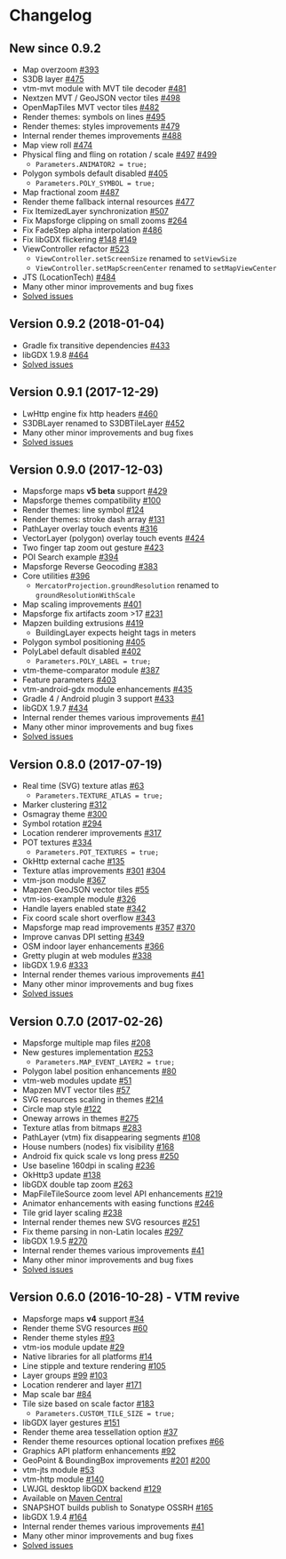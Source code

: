 # Changelog

## New since 0.9.2

- Map overzoom [#393](https://github.com/mapsforge/vtm/issues/393)
- S3DB layer [#475](https://github.com/mapsforge/vtm/pull/475)
- vtm-mvt module with MVT tile decoder [#481](https://github.com/mapsforge/vtm/pull/481)
- Nextzen MVT / GeoJSON vector tiles [#498](https://github.com/mapsforge/vtm/issues/498)
- OpenMapTiles MVT vector tiles [#482](https://github.com/mapsforge/vtm/issues/482)
- Render themes: symbols on lines [#495](https://github.com/mapsforge/vtm/issues/495)
- Render themes: styles improvements [#479](https://github.com/mapsforge/vtm/pull/479)
- Internal render themes improvements [#488](https://github.com/mapsforge/vtm/pull/488)
- Map view roll [#474](https://github.com/mapsforge/vtm/pull/474)
- Physical fling and fling on rotation / scale [#497](https://github.com/mapsforge/vtm/pull/497) [#499](https://github.com/mapsforge/vtm/pull/499)
  - `Parameters.ANIMATOR2 = true;`
- Polygon symbols default disabled [#405](https://github.com/mapsforge/vtm/issues/405)
  - `Parameters.POLY_SYMBOL = true;`
- Map fractional zoom [#487](https://github.com/mapsforge/vtm/issues/487)
- Render theme fallback internal resources [#477](https://github.com/mapsforge/vtm/issues/477)
- Fix ItemizedLayer synchronization [#507](https://github.com/mapsforge/vtm/issues/507)
- Fix Mapsforge clipping on small zooms [#264](https://github.com/mapsforge/vtm/issues/264)
- Fix FadeStep alpha interpolation [#486](https://github.com/mapsforge/vtm/issues/486)
- Fix libGDX flickering [#148](https://github.com/mapsforge/vtm/issues/148) [#149](https://github.com/mapsforge/vtm/issues/149)
- ViewController refactor [#523](https://github.com/mapsforge/vtm/pull/523)
  - `ViewController.setScreenSize` renamed to `setViewSize`
  - `ViewController.setMapScreenCenter` renamed to `setMapViewCenter`
- JTS (LocationTech) [#484](https://github.com/mapsforge/vtm/issues/484)
- Many other minor improvements and bug fixes
- [Solved issues](https://github.com/mapsforge/vtm/issues?q=is%3Aclosed+milestone%3A0.10.0)

## Version 0.9.2 (2018-01-04)

- Gradle fix transitive dependencies [#433](https://github.com/mapsforge/vtm/issues/433)
- libGDX 1.9.8 [#464](https://github.com/mapsforge/vtm/issues/464)
- [Solved issues](https://github.com/mapsforge/vtm/issues?q=is%3Aclosed+milestone%3A0.9.2)

## Version 0.9.1 (2017-12-29)

- LwHttp engine fix http headers [#460](https://github.com/mapsforge/vtm/issues/460)
- S3DBLayer renamed to S3DBTileLayer [#452](https://github.com/mapsforge/vtm/issues/452)
- Many other minor improvements and bug fixes
- [Solved issues](https://github.com/mapsforge/vtm/issues?q=is%3Aclosed+milestone%3A0.9.1)

## Version 0.9.0 (2017-12-03)

- Mapsforge maps **v5 beta** support [#429](https://github.com/mapsforge/vtm/issues/429)
- Mapsforge themes compatibility [#100](https://github.com/mapsforge/vtm/issues/100)
- Render themes: line symbol [#124](https://github.com/mapsforge/vtm/issues/124)
- Render themes: stroke dash array [#131](https://github.com/mapsforge/vtm/issues/131)
- PathLayer overlay touch events [#316](https://github.com/mapsforge/vtm/issues/316)
- VectorLayer (polygon) overlay touch events [#424](https://github.com/mapsforge/vtm/issues/424)
- Two finger tap zoom out gesture [#423](https://github.com/mapsforge/vtm/issues/423)
- POI Search example [#394](https://github.com/mapsforge/vtm/issues/394)
- Mapsforge Reverse Geocoding [#383](https://github.com/mapsforge/vtm/issues/383)
- Core utilities [#396](https://github.com/mapsforge/vtm/issues/396)
  - `MercatorProjection.groundResolution` renamed to `groundResolutionWithScale`
- Map scaling improvements [#401](https://github.com/mapsforge/vtm/issues/401)
- Mapsforge fix artifacts zoom >17 [#231](https://github.com/mapsforge/vtm/issues/231)
- Mapzen building extrusions [#419](https://github.com/mapsforge/vtm/issues/419)
  - BuildingLayer expects height tags in meters
- Polygon symbol positioning [#405](https://github.com/mapsforge/vtm/issues/405)
- PolyLabel default disabled [#402](https://github.com/mapsforge/vtm/issues/402)
  - `Parameters.POLY_LABEL = true;`
- vtm-theme-comparator module [#387](https://github.com/mapsforge/vtm/issues/387)
- Feature parameters [#403](https://github.com/mapsforge/vtm/issues/403)
- vtm-android-gdx module enhancements [#435](https://github.com/mapsforge/vtm/issues/435)
- Gradle 4 / Android plugin 3 support [#433](https://github.com/mapsforge/vtm/issues/433)
- libGDX 1.9.7 [#434](https://github.com/mapsforge/vtm/issues/434)
- Internal render themes various improvements [#41](https://github.com/mapsforge/vtm/issues/41)
- Many other minor improvements and bug fixes
- [Solved issues](https://github.com/mapsforge/vtm/issues?q=is%3Aclosed+milestone%3A0.9.0)

## Version 0.8.0 (2017-07-19)

- Real time (SVG) texture atlas [#63](https://github.com/mapsforge/vtm/issues/63)
  - `Parameters.TEXTURE_ATLAS = true;`
- Marker clustering [#312](https://github.com/mapsforge/vtm/issues/312)
- Osmagray theme [#300](https://github.com/mapsforge/vtm/issues/300)
- Symbol rotation [#294](https://github.com/mapsforge/vtm/issues/294)
- Location renderer improvements [#317](https://github.com/mapsforge/vtm/issues/317)
- POT textures [#334](https://github.com/mapsforge/vtm/issues/334)
  - `Parameters.POT_TEXTURES = true;`
- OkHttp external cache [#135](https://github.com/mapsforge/vtm/issues/135)
- Texture atlas improvements [#301](https://github.com/mapsforge/vtm/pull/301) [#304](https://github.com/mapsforge/vtm/pull/304)
- vtm-json module [#367](https://github.com/mapsforge/vtm/issues/367)
- Mapzen GeoJSON vector tiles [#55](https://github.com/mapsforge/vtm/issues/55)
- vtm-ios-example module [#326](https://github.com/mapsforge/vtm/issues/326)
- Handle layers enabled state [#342](https://github.com/mapsforge/vtm/issues/342)
- Fix coord scale short overflow [#343](https://github.com/mapsforge/vtm/issues/343)
- Mapsforge map read improvements [#357](https://github.com/mapsforge/vtm/issues/357) [#370](https://github.com/mapsforge/vtm/issues/370)
- Improve canvas DPI setting [#349](https://github.com/mapsforge/vtm/issues/349)
- OSM indoor layer enhancements [#366](https://github.com/mapsforge/vtm/issues/366)
- Gretty plugin at web modules [#338](https://github.com/mapsforge/vtm/issues/338)
- libGDX 1.9.6 [#333](https://github.com/mapsforge/vtm/issues/333)
- Internal render themes various improvements [#41](https://github.com/mapsforge/vtm/issues/41)
- Many other minor improvements and bug fixes
- [Solved issues](https://github.com/mapsforge/vtm/issues?q=is%3Aclosed+milestone%3A0.8.0)

## Version 0.7.0 (2017-02-26)

- Mapsforge multiple map files [#208](https://github.com/mapsforge/vtm/issues/208)
- New gestures implementation [#253](https://github.com/mapsforge/vtm/issues/253)
  - `Parameters.MAP_EVENT_LAYER2 = true;`
- Polygon label position enhancements [#80](https://github.com/mapsforge/vtm/issues/80)
- vtm-web modules update [#51](https://github.com/mapsforge/vtm/issues/51)
- Mapzen MVT vector tiles [#57](https://github.com/mapsforge/vtm/issues/57)
- SVG resources scaling in themes [#214](https://github.com/mapsforge/vtm/issues/214)
- Circle map style [#122](https://github.com/mapsforge/vtm/issues/122)
- Oneway arrows in themes [#275](https://github.com/mapsforge/vtm/issues/275)
- Texture atlas from bitmaps [#283](https://github.com/mapsforge/vtm/pull/283)
- PathLayer (vtm) fix disappearing segments [#108](https://github.com/mapsforge/vtm/issues/108)
- House numbers (nodes) fix visibility [#168](https://github.com/mapsforge/vtm/issues/168)
- Android fix quick scale vs long press [#250](https://github.com/mapsforge/vtm/issues/250)
- Use baseline 160dpi in scaling [#236](https://github.com/mapsforge/vtm/issues/236)
- OkHttp3 update [#138](https://github.com/mapsforge/vtm/issues/138)
- libGDX double tap zoom [#263](https://github.com/mapsforge/vtm/issues/263)
- MapFileTileSource zoom level API enhancements [#219](https://github.com/mapsforge/vtm/issues/219)
- Animator enhancements with easing functions [#246](https://github.com/mapsforge/vtm/issues/246)
- Tile grid layer scaling [#238](https://github.com/mapsforge/vtm/issues/238)
- Internal render themes new SVG resources [#251](https://github.com/mapsforge/vtm/issues/251)
- Fix theme parsing in non-Latin locales [#297](https://github.com/mapsforge/vtm/issues/297)
- libGDX 1.9.5 [#270](https://github.com/mapsforge/vtm/issues/270)
- Internal render themes various improvements [#41](https://github.com/mapsforge/vtm/issues/41)
- Many other minor improvements and bug fixes
- [Solved issues](https://github.com/mapsforge/vtm/issues?q=is%3Aclosed+milestone%3A0.7.0)

## Version 0.6.0 (2016-10-28) - VTM revive

- Mapsforge maps **v4** support [#34](https://github.com/mapsforge/vtm/issues/34)
- Render theme SVG resources [#60](https://github.com/mapsforge/vtm/issues/60)
- Render theme styles [#93](https://github.com/mapsforge/vtm/issues/93)
- vtm-ios module update [#29](https://github.com/mapsforge/vtm/issues/29)
- Native libraries for all platforms [#14](https://github.com/mapsforge/vtm/issues/14)
- Line stipple and texture rendering [#105](https://github.com/mapsforge/vtm/issues/105)
- Layer groups [#99](https://github.com/mapsforge/vtm/issues/99) [#103](https://github.com/mapsforge/vtm/issues/103)
- Location renderer and layer [#171](https://github.com/mapsforge/vtm/issues/171)
- Map scale bar [#84](https://github.com/mapsforge/vtm/issues/84)
- Tile size based on scale factor [#183](https://github.com/mapsforge/vtm/issues/183)
  - `Parameters.CUSTOM_TILE_SIZE = true;`
- libGDX layer gestures [#151](https://github.com/mapsforge/vtm/issues/151)
- Render theme area tessellation option [#37](https://github.com/mapsforge/vtm/issues/37)
- Render theme resources optional location prefixes [#66](https://github.com/mapsforge/vtm/issues/66)
- Graphics API platform enhancements [#92](https://github.com/mapsforge/vtm/issues/92)
- GeoPoint & BoundingBox improvements [#201](https://github.com/mapsforge/vtm/issues/201) [#200](https://github.com/mapsforge/vtm/issues/200)
- vtm-jts module [#53](https://github.com/mapsforge/vtm/issues/53)
- vtm-http module [#140](https://github.com/mapsforge/vtm/issues/140)
- LWJGL desktop libGDX backend [#129](https://github.com/mapsforge/vtm/issues/129)
- Available on [Maven Central](http://search.maven.org/#search%7Cga%7C1%7Cg%3A%22org.mapsforge%22)
- SNAPSHOT builds publish to Sonatype OSSRH [#165](https://github.com/mapsforge/vtm/issues/165)
- libGDX 1.9.4 [#164](https://github.com/mapsforge/vtm/issues/164)
- Internal render themes various improvements [#41](https://github.com/mapsforge/vtm/issues/41)
- Many other minor improvements and bug fixes
- [Solved issues](https://github.com/mapsforge/vtm/issues?q=is%3Aclosed+milestone%3A0.6.0)
